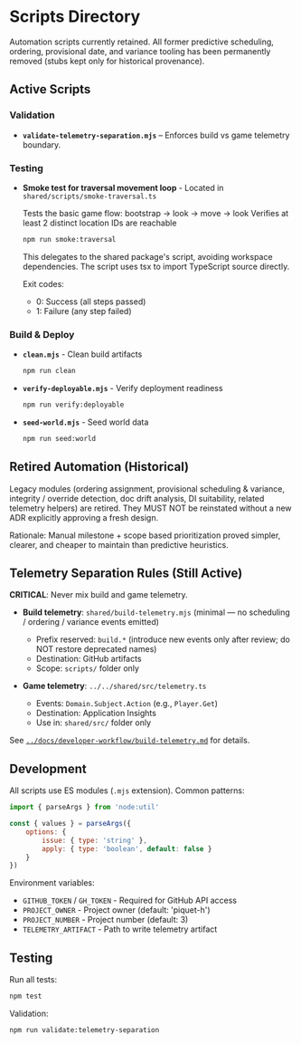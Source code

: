 # Scripts Directory

Automation scripts currently retained. All former predictive scheduling, ordering, provisional date, and variance tooling has been permanently removed (stubs kept only for historical provenance).

## Active Scripts

### Validation

- **`validate-telemetry-separation.mjs`** – Enforces build vs game telemetry boundary.

### Testing

- **Smoke test for traversal movement loop** - Located in `shared/scripts/smoke-traversal.ts`

    Tests the basic game flow: bootstrap → look → move → look
    Verifies at least 2 distinct location IDs are reachable
    
    ```bash
    npm run smoke:traversal
    ```
    
    This delegates to the shared package's script, avoiding workspace dependencies.
    The script uses tsx to import TypeScript source directly.
    
    Exit codes:
    - 0: Success (all steps passed)
    - 1: Failure (any step failed)

### Build & Deploy

- **`clean.mjs`** - Clean build artifacts

    ```bash
    npm run clean
    ```

- **`verify-deployable.mjs`** - Verify deployment readiness

    ```bash
    npm run verify:deployable
    ```

- **`seed-world.mjs`** - Seed world data
    ```bash
    npm run seed:world
    ```

## Retired Automation (Historical)

Legacy modules (ordering assignment, provisional scheduling & variance, integrity / override detection, doc drift analysis, DI suitability, related telemetry helpers) are retired. They MUST NOT be reinstated without a new ADR explicitly approving a fresh design.

Rationale: Manual milestone + scope based prioritization proved simpler, clearer, and cheaper to maintain than predictive heuristics.

## Telemetry Separation Rules (Still Active)

**CRITICAL**: Never mix build and game telemetry.

- **Build telemetry**: `shared/build-telemetry.mjs` (minimal — no scheduling / ordering / variance events emitted)
    - Prefix reserved: `build.*` (introduce new events only after review; do NOT restore deprecated names)
    - Destination: GitHub artifacts
    - Scope: `scripts/` folder only

- **Game telemetry**: `../../shared/src/telemetry.ts`
    - Events: `Domain.Subject.Action` (e.g., `Player.Get`)
    - Destination: Application Insights
    - Use in: `shared/src/` folder only

See [`../docs/developer-workflow/build-telemetry.md`](../docs/developer-workflow/build-telemetry.md) for details.

## Development

All scripts use ES modules (`.mjs` extension). Common patterns:

```javascript
import { parseArgs } from 'node:util'

const { values } = parseArgs({
    options: {
        issue: { type: 'string' },
        apply: { type: 'boolean', default: false }
    }
})
```

Environment variables:

- `GITHUB_TOKEN` / `GH_TOKEN` - Required for GitHub API access
- `PROJECT_OWNER` - Project owner (default: 'piquet-h')
- `PROJECT_NUMBER` - Project number (default: 3)
- `TELEMETRY_ARTIFACT` - Path to write telemetry artifact

## Testing

Run all tests:

```bash
npm test
```

Validation:

```bash
npm run validate:telemetry-separation
```
